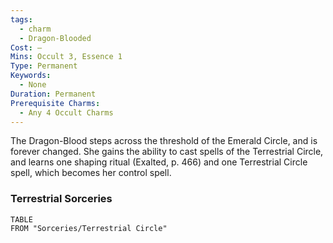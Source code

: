 ```yaml
---
tags:
  - charm
  - Dragon-Blooded
Cost: —
Mins: Occult 3, Essence 1
Type: Permanent
Keywords:
  - None
Duration: Permanent
Prerequisite Charms:
  - Any 4 Occult Charms
---
```

The Dragon-Blood steps across the threshold of the Emerald Circle, and is forever changed. She gains the ability to cast spells of the Terrestrial Circle, and learns one shaping ritual (Exalted, p. 466) and one Terrestrial Circle spell, which becomes her control spell.

### Terrestrial Sorceries

```dataview
TABLE
FROM "Sorceries/Terrestrial Circle"
```